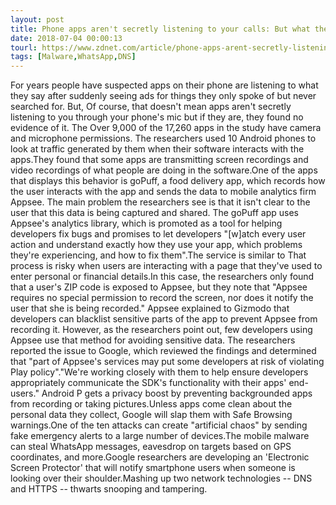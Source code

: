 ```yaml
---
layout: post
title: Phone apps aren't secretly listening to your calls: But what they do is still 'alarming'
date: 2018-07-04 00:00:13
tourl: https://www.zdnet.com/article/phone-apps-arent-secretly-listening-to-your-calls-but-what-they-do-is-still-alarming/
tags: [Malware,WhatsApp,DNS]
---
```

For years people have suspected apps on their phone are listening to what they say after suddenly seeing ads for things they only spoke of but never searched for. But, Of course, that doesn't mean apps aren't secretly listening to you through your phone's mic but if they are, they found no evidence of it. The Over 9,000 of the 17,260 apps in the study have camera and microphone permissions. The researchers used 10 Android phones to look at traffic generated by them when their software interacts with the apps.They found that some apps are transmitting screen recordings and video recordings of what people are doing in the software.One of the apps that displays this behavior is goPuff, a food delivery app, which records how the user interacts with the app and sends the data to mobile analytics firm Appsee. The main problem the researchers see is that it isn't clear to the user that this data is being captured and shared. The goPuff app uses Appsee's analytics library, which is promoted as a tool for helping developers fix bugs and promises to let developers "[w]atch every user action and understand exactly how they use your app, which problems they're experiencing, and how to fix them".The service is similar to That process is risky when users are interacting with a page that they've used to enter personal or financial details.In this case, the researchers only found that a user's ZIP code is exposed to Appsee, but they note that "Appsee requires no special permission to record the screen, nor does it notify the user that she is being recorded." Appsee explained to Gizmodo that developers can blacklist sensitive parts of the app to prevent Appsee from recording it. However, as the researchers point out, few developers using Appsee use that method for avoiding sensitive data. The researchers reported the issue to Google, which reviewed the findings and determined that "part of Appsee's services may put some developers at risk of violating Play policy"."We're working closely with them to help ensure developers appropriately communicate the SDK's functionality with their apps' end-users." Android P gets a privacy boost by preventing backgrounded apps from recording or taking pictures.Unless apps come clean about the personal data they collect, Google will slap them with Safe Browsing warnings.One of the ten attacks can create "artificial chaos" by sending fake emergency alerts to a large number of devices.The mobile malware can steal WhatsApp messages, eavesdrop on targets based on GPS coordinates, and more.Google researchers are developing an 'Electronic Screen Protector' that will notify smartphone users when someone is looking over their shoulder.Mashing up two network technologies -- DNS and HTTPS -- thwarts snooping and tampering.